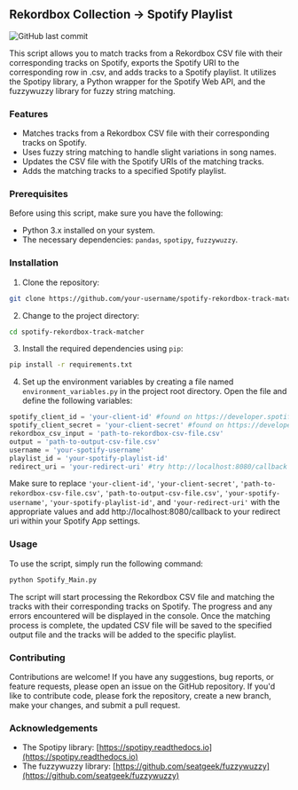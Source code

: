## Rekordbox Collection -> Spotify Playlist

![GitHub last commit](https://img.shields.io/github/last-commit/oldman-gg/Rekordbox-Spotify-URI-Finder)

This script allows you to match tracks from a Rekordbox CSV file with their corresponding tracks on Spotify, exports the Spotify URI to the corresponding row in .csv, and adds tracks to a Spotify playlist. It utilizes the Spotipy library, a Python wrapper for the Spotify Web API, and the fuzzywuzzy library for fuzzy string matching.

### Features

- Matches tracks from a Rekordbox CSV file with their corresponding tracks on Spotify.
- Uses fuzzy string matching to handle slight variations in song names.
- Updates the CSV file with the Spotify URIs of the matching tracks.
- Adds the matching tracks to a specified Spotify playlist.

### Prerequisites

Before using this script, make sure you have the following:

- Python 3.x installed on your system.
- The necessary dependencies: `pandas`, `spotipy`, `fuzzywuzzy`.

### Installation

1. Clone the repository:

```bash
git clone https://github.com/your-username/spotify-rekordbox-track-matcher.git
```

2. Change to the project directory:

```bash
cd spotify-rekordbox-track-matcher
```

3. Install the required dependencies using `pip`:

```bash
pip install -r requirements.txt
```

4. Set up the environment variables by creating a file named `environment_variables.py` in the project root directory. Open the file and define the following variables:

```python
spotify_client_id = 'your-client-id' #found on https://developer.spotify.com/
spotify_client_secret = 'your-client-secret' #found on https://developer.spotify.com/
rekordbox_csv_input = 'path-to-rekordbox-csv-file.csv'
output = 'path-to-output-csv-file.csv'
username = 'your-spotify-username'
playlist_id = 'your-spotify-playlist-id'
redirect_uri = 'your-redirect-uri' #try http://localhost:8080/callback
```

Make sure to replace `'your-client-id'`, `'your-client-secret'`, `'path-to-rekordbox-csv-file.csv'`, `'path-to-output-csv-file.csv'`, `'your-spotify-username'`, `'your-spotify-playlist-id'`, and `'your-redirect-uri'` with the appropriate values and add http://localhost:8080/callback to your redirect uri within your Spotify App settings.

### Usage

To use the script, simply run the following command:

```bash
python Spotify_Main.py
```

The script will start processing the Rekordbox CSV file and matching the tracks with their corresponding tracks on Spotify. The progress and any errors encountered will be displayed in the console. Once the matching process is complete, the updated CSV file will be saved to the specified output file and the tracks will be added to the specific playlist.

### Contributing

Contributions are welcome! If you have any suggestions, bug reports, or feature requests, please open an issue on the GitHub repository. If you'd like to contribute code, please fork the repository, create a new branch, make your changes, and submit a pull request.

### Acknowledgements

- The Spotipy library: [https://spotipy.readthedocs.io](https://spotipy.readthedocs.io)
- The fuzzywuzzy library: [https://github.com/seatgeek/fuzzywuzzy](https://github.com/seatgeek/fuzzywuzzy)